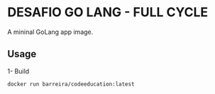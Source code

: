 # DESAFIO GO LANG - FULL CYCLE

A mininal GoLang app image.

## Usage

1- Build
```
docker run barreira/codeeducation:latest
```